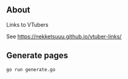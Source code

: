 ## About

Links to VTubers

See <https://nekketsuuu.github.io/vtuber-links/>

## Generate pages

```sh
go run generate.go
```
